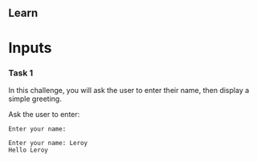 ## Learn
# Inputs

### Task 1

In this challenge, you will ask the user to enter their name, then display a simple greeting.  

Ask the user to enter:

```Enter your name:```

```
Enter your name: Leroy
Hello Leroy
```
